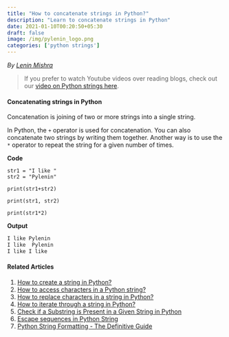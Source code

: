 ```yaml
---
title: "How to concatenate strings in Python?"
description: "Learn to concatenate strings in Python"
date: 2021-01-10T00:20:50+05:30
draft: false
image: /img/pylenin_logo.png
categories: ['python strings']
---
```

<div class="sharethis-inline-follow-buttons"></div>

*By [Lenin Mishra](https://www.pylenin.com/authors/#lenin-mishra)*

> If you prefer to watch Youtube videos over reading blogs, check out our [video on Python strings here](https://youtu.be/MXdNMo_f95I). 

#### Concatenating strings in Python

Concatenation is joining of two or more strings into a single string.

In Python, the `+` operator is used for concatenation. 
You can also concatenate two strings by writing them together.
Another way is to use the `*` operator to repeat the string for a given number of times.

**Code**

```python3
str1 = "I like "
str2 = "Pylenin"

print(str1+str2)

print(str1, str2)

print(str1*2)
```

**Output**

```bash
I like Pylenin
I like  Pylenin
I like I like 
```

#### Related Articles

1. [How to create a string in Python?](https://www.pylenin.com/blogs/create-string-python/)
2. [How to access characters in a Python string?](https://www.pylenin.com/blogs/access-characters-in-string/)
3. [How to replace characters in a string in Python?](https://www.pylenin.com/blogs/replace-string-characters-python/)
4. [How to iterate through a string in Python?](https://www.pylenin.com/blogs/iterating-through-python-string/)
5. [Check if a Substring is Present in a Given String in Python](https://www.pylenin.com/blogs/check-substring-in-a-string-python/)
6. [Escape sequences in Python String](https://www.pylenin.com/blogs/escape-sequences-python-string/)
7. [Python String Formatting - The Definitive Guide](https://www.pylenin.com/blogs/python-string-formatting/)